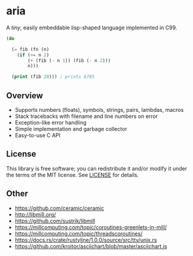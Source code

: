 # aria
A *tiny*, easily embeddable lisp-shaped language implemented in C99.

```lisp
(do

  (= fib (fn (n)
    (if (>= n 2)
        (+ (fib (- n 1)) (fib (- n 2)))
        n)))

  (print (fib 20))) ; prints 6765
```


## Overview
* Supports numbers (floats), symbols, strings, pairs, lambdas, macros
* Stack tracebacks with filename and line numbers on error
* Exception-like error handling
* Simple implementation and garbage collector
* Easy-to-use C API


## License
This library is free software; you can redistribute it and/or modify it under
the terms of the MIT license. See [LICENSE](LICENSE) for details.

## Other
* https://github.com/ceramic/ceramic
* http://libmill.org/
* https://github.com/sustrik/libmill
* https://millcomputing.com/topic/coroutines-greenlets-in-mill/
* https://millcomputing.com/topic/threadscoroutines/
* https://docs.rs/crate/rustyline/1.0.0/source/src/tty/unix.rs
* https://github.com/kroitor/asciichart/blob/master/asciichart.js